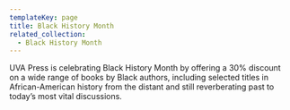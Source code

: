 ```yaml
---
templateKey: page
title: Black History Month
related_collection:
  - Black History Month
---
```

UVA Press is celebrating Black History Month by offering a 30% discount on a wide range of books by Black authors, including selected titles in African-American history from the distant and still reverberating past to today’s most vital discussions.